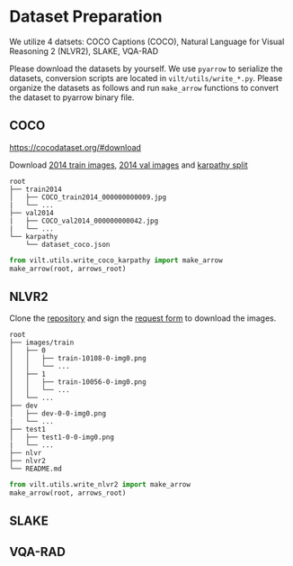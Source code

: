 # Dataset Preparation
We utilize 4 datsets: COCO Captions (COCO), Natural Language for Visual Reasoning 2 (NLVR2), SLAKE, VQA-RAD

Please download the datasets by yourself.
We use `pyarrow` to serialize the datasets, conversion scripts are located in `vilt/utils/write_*.py`.
Please organize the datasets as follows and run `make_arrow` functions to convert the dataset to pyarrow binary file.

## COCO
https://cocodataset.org/#download

Download [2014 train images](http://images.cocodataset.org/zips/train2014.zip), [2014 val images](http://images.cocodataset.org/zips/val2014.zip) and [karpathy split](https://cs.stanford.edu/people/karpathy/deepimagesent/caption_datasets.zip)

    root
    ├── train2014            
    │   ├── COCO_train2014_000000000009.jpg                
    |   └── ...
    ├── val2014              
    |   ├── COCO_val2014_000000000042.jpg
    |   └── ...          
    └── karpathy
        └── dataset_coco.json

```python
from vilt.utils.write_coco_karpathy import make_arrow
make_arrow(root, arrows_root)
```

## NLVR2
Clone the [repository](https://github.com/lil-lab/nlvr) and sign the [request form](https://goo.gl/forms/yS29stWnFWzrDBFH3) to download the images.

    root
    ├── images/train           
    │   ├── 0                  
    │   │   ├── train-10108-0-img0.png   
    │   │   └── ...
    │   ├── 1                  
    │   │   ├── train-10056-0-img0.png       
    │   │   └── ...
    │   └── ...
    ├── dev       
    │   ├── dev-0-0-img0.png
    |   └── ...
    ├── test1     
    │   ├── test1-0-0-img0.png
    |   └── ...
    ├── nlvr
    ├── nlvr2
    └── README.md

```python
from vilt.utils.write_nlvr2 import make_arrow
make_arrow(root, arrows_root)
```

## SLAKE

## VQA-RAD
